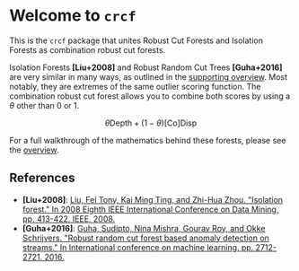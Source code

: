 # Welcome to `crcf`

This is the `crcf` package that unites Robust Cut Forests and Isolation Forests as
combination robust cut forests. 

Isolation Forests **[Liu+2008]** and Robust Random Cut Trees **[Guha+2016]** are very similar in many ways, 
as outlined in the [supporting overview](overview.pdf). Most notably, they are extremes
of the same outlier scoring function. The combination robust cut forest allows 
you to combine both scores by using a $\theta$ other than 0 or 1. 

$$
\theta \textrm{Depth} + (1 - \theta) \textrm{[Co]Disp}
$$

For a full walkthrough of the mathematics behind these forests, please see the 
[overview](https://github.com/jmbhughes/crcf/blob/master/overview.pdf). 

## References
- **[Liu+2008]**: [Liu, Fei Tony, Kai Ming Ting, and Zhi-Hua Zhou. 
"Isolation forest." In 2008 Eighth IEEE International Conference on Data Mining, 
pp. 413-422. IEEE, 2008.](https://cs.nju.edu.cn/zhouzh/zhouzh.files/publication/icdm08b.pdf?q=isolation-forest)
- **[Guha+2016]**: [Guha, Sudipto, Nina Mishra, Gourav Roy, and Okke Schrijvers. 
"Robust random cut forest based anomaly detection on streams." 
In International conference on machine learning, pp. 2712-2721. 2016.](http://proceedings.mlr.press/v48/guha16.pdf)